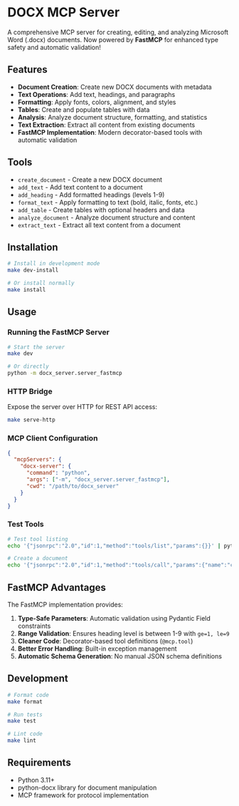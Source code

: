 # DOCX MCP Server

A comprehensive MCP server for creating, editing, and analyzing Microsoft Word (.docx) documents. Now powered by **FastMCP** for enhanced type safety and automatic validation!

## Features

- **Document Creation**: Create new DOCX documents with metadata
- **Text Operations**: Add text, headings, and paragraphs
- **Formatting**: Apply fonts, colors, alignment, and styles
- **Tables**: Create and populate tables with data
- **Analysis**: Analyze document structure, formatting, and statistics
- **Text Extraction**: Extract all content from existing documents
- **FastMCP Implementation**: Modern decorator-based tools with automatic validation

## Tools

- `create_document` - Create a new DOCX document
- `add_text` - Add text content to a document
- `add_heading` - Add formatted headings (levels 1-9)
- `format_text` - Apply formatting to text (bold, italic, fonts, etc.)
- `add_table` - Create tables with optional headers and data
- `analyze_document` - Analyze document structure and content
- `extract_text` - Extract all text content from a document

## Installation

```bash
# Install in development mode
make dev-install

# Or install normally
make install
```

## Usage

### Running the FastMCP Server

```bash
# Start the server
make dev

# Or directly
python -m docx_server.server_fastmcp
```

### HTTP Bridge

Expose the server over HTTP for REST API access:

```bash
make serve-http
```

### MCP Client Configuration

```json
{
  "mcpServers": {
    "docx-server": {
      "command": "python",
      "args": ["-m", "docx_server.server_fastmcp"],
      "cwd": "/path/to/docx_server"
    }
  }
}
```

### Test Tools

```bash
# Test tool listing
echo '{"jsonrpc":"2.0","id":1,"method":"tools/list","params":{}}' | python -m docx_server.server

# Create a document
echo '{"jsonrpc":"2.0","id":1,"method":"tools/call","params":{"name":"create_document","arguments":{"file_path":"test.docx","title":"Test Document"}}}' | python -m docx_server.server
```

## FastMCP Advantages

The FastMCP implementation provides:

1. **Type-Safe Parameters**: Automatic validation using Pydantic Field constraints
2. **Range Validation**: Ensures heading level is between 1-9 with `ge=1, le=9`
3. **Cleaner Code**: Decorator-based tool definitions (`@mcp.tool`)
4. **Better Error Handling**: Built-in exception management
5. **Automatic Schema Generation**: No manual JSON schema definitions

## Development

```bash
# Format code
make format

# Run tests
make test

# Lint code
make lint
```

## Requirements

- Python 3.11+
- python-docx library for document manipulation
- MCP framework for protocol implementation